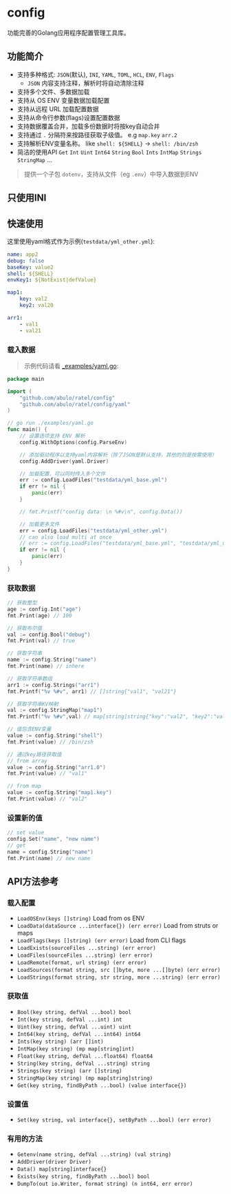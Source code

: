 # config


功能完善的Golang应用程序配置管理工具库。


## 功能简介

- 支持多种格式: `JSON`(默认), `INI`, `YAML`, `TOML`, `HCL`, `ENV`, `Flags`
  - `JSON` 内容支持注释，解析时将自动清除注释
- 支持多个文件、多数据加载
- 支持从 OS ENV 变量数据加载配置
- 支持从远程 URL 加载配置数据
- 支持从命令行参数(flags)设置配置数据
- 支持数据覆盖合并，加载多份数据时将按key自动合并
- 支持通过 `.` 分隔符来按路径获取子级值。 e.g `map.key` `arr.2`
- 支持解析ENV变量名称。 like `shell: ${SHELL}` -> `shell: /bin/zsh`
- 简洁的使用API `Get` `Int` `Uint` `Int64` `String` `Bool` `Ints` `IntMap` `Strings` `StringMap` ...
> 提供一个子包 `dotenv`，支持从文件（eg `.env`）中导入数据到ENV

## 只使用INI



## 快速使用

这里使用yaml格式作为示例(`testdata/yml_other.yml`):

```yaml
name: app2
debug: false
baseKey: value2
shell: ${SHELL}
envKey1: ${NotExist|defValue}

map1:
    key: val2
    key2: val20

arr1:
    - val1
    - val21
```

### 载入数据

> 示例代码请看 [_examples/yaml.go](_examples/yaml.go):

```go
package main

import (
    "github.com/abulo/ratel/config"
    "github.com/abulo/ratel/config/yaml"
)

// go run ./examples/yaml.go
func main() {
	// 设置选项支持 ENV 解析
	config.WithOptions(config.ParseEnv)

	// 添加驱动程序以支持yaml内容解析（除了JSON是默认支持，其他的则是按需使用）
	config.AddDriver(yaml.Driver)

	// 加载配置，可以同时传入多个文件
	err := config.LoadFiles("testdata/yml_base.yml")
	if err != nil {
		panic(err)
	}

	// fmt.Printf("config data: \n %#v\n", config.Data())

	// 加载更多文件
	err = config.LoadFiles("testdata/yml_other.yml")
	// can also load multi at once
	// err := config.LoadFiles("testdata/yml_base.yml", "testdata/yml_other.yml")
	if err != nil {
		panic(err)
	}
}
```

### 获取数据

```go
// 获取整型
age := config.Int("age")
fmt.Print(age) // 100

// 获取布尔值
val := config.Bool("debug")
fmt.Print(val) // true

// 获取字符串
name := config.String("name")
fmt.Print(name) // inhere

// 获取字符串数组
arr1 := config.Strings("arr1")
fmt.Printf("%v %#v", arr1) // []string{"val1", "val21"}

// 获取字符串KV映射
val := config.StringMap("map1")
fmt.Printf("%v %#v",val) // map[string]string{"key":"val2", "key2":"val20"}

// 值包含ENV变量
value := config.String("shell")
fmt.Print(value) // /bin/zsh

// 通过key路径获取值
// from array
value := config.String("arr1.0")
fmt.Print(value) // "val1"

// from map
value := config.String("map1.key")
fmt.Print(value) // "val2"
```

### 设置新的值

```go
// set value
config.Set("name", "new name")
// get
name = config.String("name")
fmt.Print(name) // new name
```

## API方法参考

### 载入配置

- `LoadOSEnv(keys []string)` Load from os ENV
- `LoadData(dataSource ...interface{}) (err error)` Load from struts or maps
- `LoadFlags(keys []string) (err error)` Load from CLI flags
- `LoadExists(sourceFiles ...string) (err error)`
- `LoadFiles(sourceFiles ...string) (err error)`
- `LoadRemote(format, url string) (err error)`
- `LoadSources(format string, src []byte, more ...[]byte) (err error)`
- `LoadStrings(format string, str string, more ...string) (err error)`

### 获取值

- `Bool(key string, defVal ...bool) bool`
- `Int(key string, defVal ...int) int`
- `Uint(key string, defVal ...uint) uint`
- `Int64(key string, defVal ...int64) int64`
- `Ints(key string) (arr []int)`
- `IntMap(key string) (mp map[string]int)`
- `Float(key string, defVal ...float64) float64`
- `String(key string, defVal ...string) string`
- `Strings(key string) (arr []string)`
- `StringMap(key string) (mp map[string]string)`
- `Get(key string, findByPath ...bool) (value interface{})`

### 设置值

- `Set(key string, val interface{}, setByPath ...bool) (err error)`

### 有用的方法

- `Getenv(name string, defVal ...string) (val string)`
- `AddDriver(driver Driver)`
- `Data() map[string]interface{}`
- `Exists(key string, findByPath ...bool) bool`
- `DumpTo(out io.Writer, format string) (n int64, err error)`
